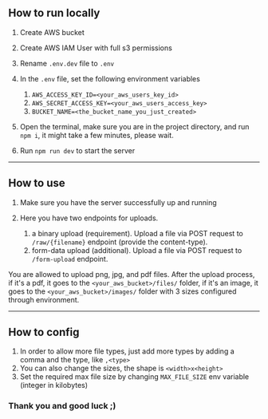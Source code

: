 ## How to run locally

1. Create AWS bucket
2. Create AWS IAM User with full s3 permissions
3. Rename `.env.dev` file to `.env`
4. In the `.env` file, set the following environment variables
    1. `AWS_ACCESS_KEY_ID=<your_aws_users_key_id>`
    2. `AWS_SECRET_ACCESS_KEY=<your_aws_users_access_key>`
    3. `BUCKET_NAME=<the_bucket_name_you_just_created>`
    
5. Open the terminal, make sure you are in the project directory, and run `npm i`, it might take a few minutes, please wait.
6. Run `npm run dev` to start the server
___
## How to use

1. Make sure you have the server successfully up and running

2. Here you have two endpoints for uploads.
   1. a binary upload (requirement). Upload a file via POST request to `/raw/{filename}` endpoint (provide the content-type).
   2. form-data upload (additional). Upload a file via POST request to `/form-upload` endpoint.
   
You are allowed to upload png, jpg, and pdf files. After the upload process, if it's a pdf, it goes to the `<your_aws_bucket>/files/` folder, if it's an image, it goes to the `<your_aws_bucket>/images/` folder with 3 sizes configured through environment. 
___
## How to config

1. In order to allow more file types, just add more types by adding a comma and the type, like `,<type>` 
2. You can also change the sizes, the shape is `<width>x<height>`
3. Set the required max file size by changing `MAX_FILE_SIZE` env variable (integer in kilobytes)

### Thank you and good luck ;)
